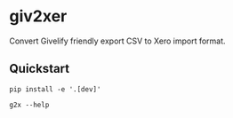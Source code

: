 # giv2xer

Convert Givelify friendly export CSV to Xero import format.

## Quickstart

```shell
pip install -e '.[dev]'

g2x --help
```

